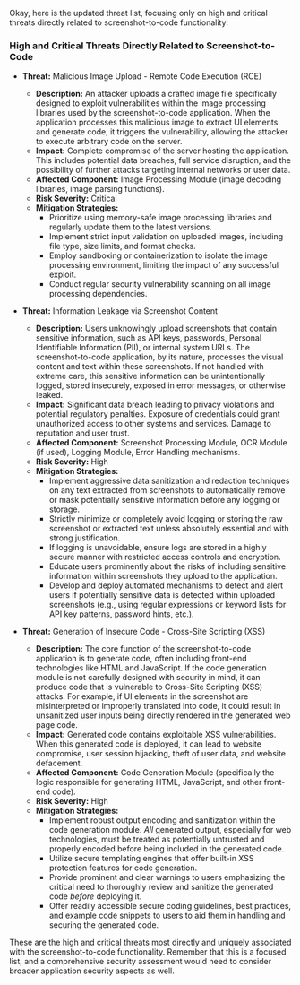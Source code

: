Okay, here is the updated threat list, focusing only on high and critical threats directly related to screenshot-to-code functionality:

### High and Critical Threats Directly Related to Screenshot-to-Code

*   **Threat:** Malicious Image Upload - Remote Code Execution (RCE)
    *   **Description:** An attacker uploads a crafted image file specifically designed to exploit vulnerabilities within the image processing libraries used by the screenshot-to-code application.  When the application processes this malicious image to extract UI elements and generate code, it triggers the vulnerability, allowing the attacker to execute arbitrary code on the server.
    *   **Impact:** Complete compromise of the server hosting the application. This includes potential data breaches, full service disruption, and the possibility of further attacks targeting internal networks or user data.
    *   **Affected Component:** Image Processing Module (image decoding libraries, image parsing functions).
    *   **Risk Severity:** Critical
    *   **Mitigation Strategies:**
        *   Prioritize using memory-safe image processing libraries and regularly update them to the latest versions.
        *   Implement strict input validation on uploaded images, including file type, size limits, and format checks.
        *   Employ sandboxing or containerization to isolate the image processing environment, limiting the impact of any successful exploit.
        *   Conduct regular security vulnerability scanning on all image processing dependencies.

*   **Threat:** Information Leakage via Screenshot Content
    *   **Description:** Users unknowingly upload screenshots that contain sensitive information, such as API keys, passwords, Personal Identifiable Information (PII), or internal system URLs. The screenshot-to-code application, by its nature, processes the visual content and text within these screenshots. If not handled with extreme care, this sensitive information can be unintentionally logged, stored insecurely, exposed in error messages, or otherwise leaked.
    *   **Impact:** Significant data breach leading to privacy violations and potential regulatory penalties. Exposure of credentials could grant unauthorized access to other systems and services. Damage to reputation and user trust.
    *   **Affected Component:** Screenshot Processing Module, OCR Module (if used), Logging Module, Error Handling mechanisms.
    *   **Risk Severity:** High
    *   **Mitigation Strategies:**
        *   Implement aggressive data sanitization and redaction techniques on any text extracted from screenshots to automatically remove or mask potentially sensitive information before any logging or storage.
        *   Strictly minimize or completely avoid logging or storing the raw screenshot or extracted text unless absolutely essential and with strong justification.
        *   If logging is unavoidable, ensure logs are stored in a highly secure manner with restricted access controls and encryption.
        *   Educate users prominently about the risks of including sensitive information within screenshots they upload to the application.
        *   Develop and deploy automated mechanisms to detect and alert users if potentially sensitive data is detected within uploaded screenshots (e.g., using regular expressions or keyword lists for API key patterns, password hints, etc.).

*   **Threat:** Generation of Insecure Code - Cross-Site Scripting (XSS)
    *   **Description:** The core function of the screenshot-to-code application is to generate code, often including front-end technologies like HTML and JavaScript. If the code generation module is not carefully designed with security in mind, it can produce code that is vulnerable to Cross-Site Scripting (XSS) attacks.  For example, if UI elements in the screenshot are misinterpreted or improperly translated into code, it could result in unsanitized user inputs being directly rendered in the generated web page code.
    *   **Impact:**  Generated code contains exploitable XSS vulnerabilities. When this generated code is deployed, it can lead to website compromise, user session hijacking, theft of user data, and website defacement.
    *   **Affected Component:** Code Generation Module (specifically the logic responsible for generating HTML, JavaScript, and other front-end code).
    *   **Risk Severity:** High
    *   **Mitigation Strategies:**
        *   Implement robust output encoding and sanitization within the code generation module. *All* generated output, especially for web technologies, must be treated as potentially untrusted and properly encoded before being included in the generated code.
        *   Utilize secure templating engines that offer built-in XSS protection features for code generation.
        *   Provide prominent and clear warnings to users emphasizing the critical need to thoroughly review and sanitize the generated code *before* deploying it.
        *   Offer readily accessible secure coding guidelines, best practices, and example code snippets to users to aid them in handling and securing the generated code.

These are the high and critical threats most directly and uniquely associated with the screenshot-to-code functionality.  Remember that this is a focused list, and a comprehensive security assessment would need to consider broader application security aspects as well.
